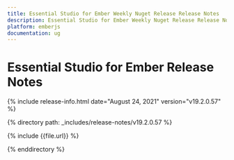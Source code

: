```yaml
---
title: Essential Studio for Ember Weekly Nuget Release Release Notes  
description: Essential Studio for Ember Weekly Nuget Release Release Notes  
platform: emberjs
documentation: ug
---
```


# Essential Studio for Ember  Release Notes  

{% include release-info.html date="August 24, 2021"  version="v19.2.0.57" %} 


{% directory path: _includes/release-notes/v19.2.0.57
 %}

{% include {{file.url}} %}

{% enddirectory %}